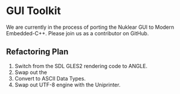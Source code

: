 # GUI Toolkit

We are currently in the process of porting the Nuklear GUI to Modern Embedded-C++. Please join us as a contributor on GitHub.

## Refactoring Plan

1. Switch from the SDL GLES2 rendering code to ANGLE.
1. Swap out the 
1. Convert to ASCII Data Types.
1. Swap out UTF-8 engine with the Uniprinter.
